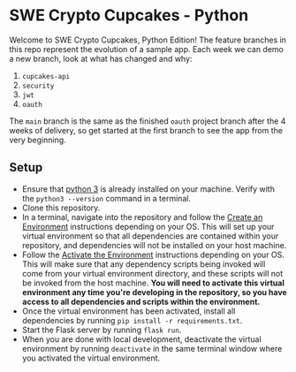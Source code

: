 # SWE Crypto Cupcakes - Python

Welcome to SWE Crypto Cupcakes, Python Edition! The feature branches in this repo represent the evolution of a sample app. Each week we can demo a new branch, look at what has changed and why:

1. `cupcakes-api`
2. `security`
3. `jwt`
4. `oauth`

The `main` branch is the same as the finished `oauth` project branch after the 4 weeks of delivery, so get started at the first branch to see the app from the very beginning.

## Setup 
- Ensure that [python 3](https://www.python.org/downloads/) is already installed on your machine. Verify with the `python3 --version` command in a terminal.
- Clone this repository.
- In a terminal, navigate into the repository and follow the [Create an Environment](https://flask.palletsprojects.com/en/2.3.x/installation/#create-an-environment) instructions depending on your OS. This will set up your virtual environment so that all dependencies are contained within your repository, and dependencies will not be installed on your host machine.
- Follow the [Activate the Environment](https://flask.palletsprojects.com/en/2.3.x/installation/#activate-the-environment) instructions depending on your OS. This will make sure that any dependency scripts being invoked will come from your virtual environment directory, and these scripts will not be invoked from the host machine. **You will need to activate this virtual environment any time you're developing in the repository, so you have access to all dependencies and scripts within the environment.**
- Once the virtual environment has been activated, install all dependencies by running `pip install -r requirements.txt`. 
- Start the Flask server by running `flask run`.
- When you are done with local development, deactivate the virtual environment by running `deactivate` in the same terminal window where you activated the virtual environment.
